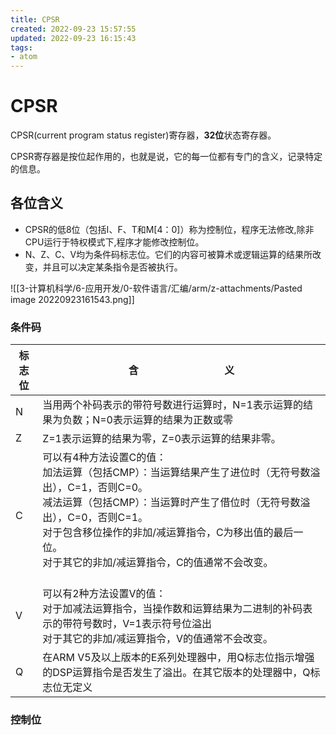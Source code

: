 ```yaml
---
title: CPSR
created: 2022-09-23 15:57:55
updated: 2022-09-23 16:15:43
tags: 
- atom
---
```


# CPSR

CPSR(current program status register)寄存器，**32位**状态寄存器。

CPSR寄存器是按位起作用的，也就是说，它的每一位都有专门的含义，记录特定的信息。

## 各位含义

- CPSR的低8位（包括I、F、T和M[4：0]）称为控制位，程序无法修改,除非CPU运行于特权模式下,程序才能修改控制位。
- N、Z、C、V均为条件码标志位。它们的内容可被算术或逻辑运算的结果所改变，并且可以决定某条指令是否被执行。

![[3-计算机科学/6-应用开发/0-软件语言/汇编/arm/z-attachments/Pasted image 20220923161543.png]]

### 条件码

| 标志位 | 含                                义                                                                                                                                                  |
|-----|-------------------------------------------------------------------------------------------------------------------------------------------------------------------------------------|
| N   | 当用两个补码表示的带符号数进行运算时，N=1表示运算的结果为负数；N=0表示运算的结果为正数或零                                                                                                                                    |
| Z   | Z=1表示运算的结果为零，Z=0表示运算的结果非零。                                                                                                                                                          |
| C   | 可以有4种方法设置C的值：<br/>加法运算（包括CMP）：当运算结果产生了进位时（无符号数溢出），C=1，否则C=0。<br/>减法运算（包括CMP）：当运算时产生了借位时（无符号数溢出），C=0，否则C=1。<br/>对于包含移位操作的非加/减运算指令，C为移出值的最后一位。<br/>对于其它的非加/减运算指令，C的值通常不会改变。<br/><br/> |
| V   | 可以有2种方法设置V的值：<br/>对于加减法运算指令，当操作数和运算结果为二进制的补码表示的带符号数时，V=1表示符号位溢出<br/>对于其它的非加/减运算指令，V的值通常不会改变。<br/>                                                                                   |
| Q   | 在ARM V5及以上版本的E系列处理器中，用Q标志位指示增强的DSP运算指令是否发生了溢出。在其它版本的处理器中，Q标志位无定义                                                                                                                    |

### 控制位
